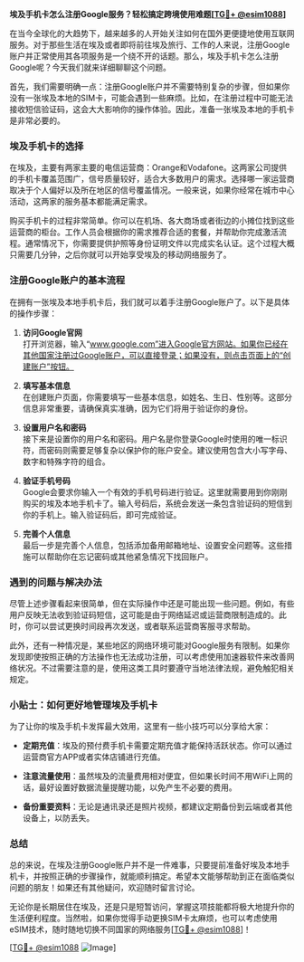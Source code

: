 **埃及手机卡怎么注册Google服务？轻松搞定跨境使用难题[[TG💪+ @esim1088](https://t.me/s/esim1088)]**

在当今全球化的大趋势下，越来越多的人开始关注如何在国外更便捷地使用互联网服务。对于那些生活在埃及或者即将前往埃及旅行、工作的人来说，注册Google账户并正常使用其各项服务是一个绕不开的话题。那么，埃及手机卡怎么注册Google呢？今天我们就来详细聊聊这个问题。

首先，我们需要明确一点：注册Google账户并不需要特别复杂的步骤，但如果你没有一张埃及本地的SIM卡，可能会遇到一些麻烦。比如，在注册过程中可能无法接收短信验证码，这会大大影响你的操作体验。因此，准备一张埃及本地的手机卡是非常必要的。

### 埃及手机卡的选择

在埃及，主要有两家主要的电信运营商：Orange和Vodafone。这两家公司提供的手机卡覆盖范围广，信号质量较好，适合大多数用户的需求。选择哪一家运营商取决于个人偏好以及所在地区的信号覆盖情况。一般来说，如果你经常在城市中心活动，这两家的服务基本都能满足需求。

购买手机卡的过程非常简单。你可以在机场、各大商场或者街边的小摊位找到这些运营商的柜台。工作人员会根据你的需求推荐合适的套餐，并帮助你完成激活流程。通常情况下，你需要提供护照等身份证明文件以完成实名认证。这个过程大概只需要几分钟，之后你就可以开始享受埃及的移动网络服务了。

### 注册Google账户的基本流程

在拥有一张埃及本地手机卡后，我们就可以着手注册Google账户了。以下是具体的操作步骤：

1. **访问Google官网**  
   打开浏览器，输入“www.google.com”进入Google官方网站。如果你已经在其他国家注册过Google账户，可以直接登录；如果没有，则点击页面上的“创建账户”按钮。

2. **填写基本信息**  
   在创建账户页面，你需要填写一些基本信息，如姓名、生日、性别等。这部分信息非常重要，请确保真实准确，因为它们将用于验证你的身份。

3. **设置用户名和密码**  
   接下来是设置你的用户名和密码。用户名是你登录Google时使用的唯一标识符，而密码则需要足够复杂以保护你的账户安全。建议使用包含大小写字母、数字和特殊字符的组合。

4. **验证手机号码**  
   Google会要求你输入一个有效的手机号码进行验证。这里就需要用到你刚刚购买的埃及本地手机卡了。输入号码后，系统会发送一条包含验证码的短信到你的手机上。输入验证码后，即可完成验证。

5. **完善个人信息**  
   最后一步是完善个人信息，包括添加备用邮箱地址、设置安全问题等。这些措施可以帮助你在忘记密码或其他紧急情况下找回账户。

### 遇到的问题与解决办法

尽管上述步骤看起来很简单，但在实际操作中还是可能出现一些问题。例如，有些用户反映无法收到验证码短信，这可能是由于网络延迟或运营商限制造成的。此时，你可以尝试更换时间段再次发送，或者联系运营商客服寻求帮助。

此外，还有一种情况是，某些地区的网络环境可能对Google服务有限制。如果你发现即使按照正确的方法操作也无法成功注册，可以考虑使用加速器软件来改善网络状况。不过需要注意的是，使用这类工具时要遵守当地法律法规，避免触犯相关规定。

### 小贴士：如何更好地管理埃及手机卡

为了让你的埃及手机卡发挥最大效用，这里有一些小技巧可以分享给大家：

- **定期充值**：埃及的预付费手机卡需要定期充值才能保持活跃状态。你可以通过运营商官方APP或者实体店铺进行充值。
  
- **注意流量使用**：虽然埃及的流量费用相对便宜，但如果长时间不用WiFi上网的话，最好设置好数据流量提醒功能，以免产生不必要的费用。

- **备份重要资料**：无论是通讯录还是照片视频，都建议定期备份到云端或者其他设备上，以防丢失。

### 总结

总的来说，在埃及注册Google账户并不是一件难事，只要提前准备好埃及本地手机卡，并按照正确的步骤操作，就能顺利搞定。希望本文能够帮助到正在面临类似问题的朋友！如果还有其他疑问，欢迎随时留言讨论。

无论你是长期居住在埃及，还是只是短暂访问，掌握这项技能都将极大地提升你的生活便利程度。当然啦，如果你觉得手动更换SIM卡太麻烦，也可以考虑使用eSIM技术，随时随地切换不同国家的网络服务[[TG💪+ @esim1088](https://t.me/s/esim1088)]！

[[TG💪+ @esim1088](https://t.me/s/esim1088) ![Image](https://i.postimg.cc/4NQfJmqS/Snipaste-2025-05-13-00-14-12.png)]
